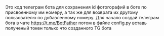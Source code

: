 Это код телеграм бота для сохранения id фотогорафий в боте по присвоенному им номеру, а так же для возврата их другому пользователю по добавленному номеру.
Для начало создай телеграм бота в чате  https://t.me/BotFather 
потом в файле config.py вставь полученый токен только что созданного TG бота
